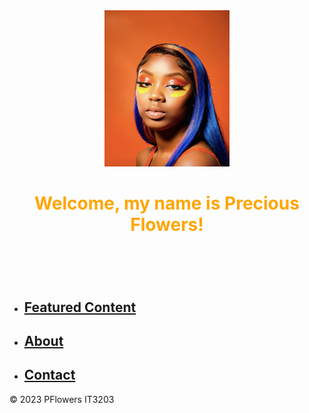 <html>
<head>
  <title>Precious Flowers</title>
    <style>
      h1 {
        color: #FFA500;
        }
    </style>
  </head>
<body>
<header>
  <img src="Welcome Pic.jpg" width = "200" height = "250" alt="Welcome Pic">
  <h1>Welcome, my name is Precious Flowers!</h1>
</header>
    <br>
  <nav>
    <ul>
      <li><h2><strong><a href="featuredcontent.html">Featured Content</a></strong></h2></li>
      <li><h2><strong><a href="about.html">About</a></strong></h2></li>
      <li><h2><strong><a href="contact.html">Contact</a></strong></h2></li>
    </ul>
  </nav>
  <footer>
    <p> &copy; 2023 PFlowers IT3203</p>
  </footer>
</body>
</html>
